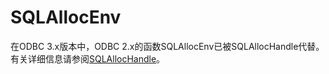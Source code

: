# SQLAllocEnv

在ODBC 3.x版本中，ODBC 2.x的函数SQLAllocEnv已被SQLAllocHandle代替。有关详细信息请参阅[SQLAllocHandle](SQLAllocHandle.md)。

